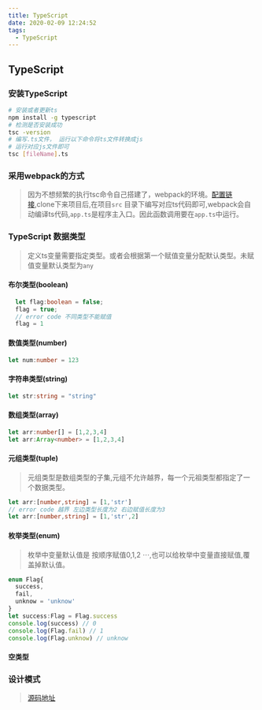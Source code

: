 ```yaml
---
title: TypeScript
date: 2020-02-09 12:24:52
tags:
  - TypeScript
---
```


## TypeScript
### 安装TypeScript
```Bash
# 安装或者更新ts
npm install -g typescript
# 检测是否安装成功
tsc -version
# 编写.ts文件， 运行以下命令将ts文件转换成js
# 运行对应js文件即可
tsc [fileName].ts
```
### 采用webpack的方式
> 因为不想频繁的执行tsc命令自己搭建了，webpack的环境。[配置链接](https://github.com/wmwgithub/typescript-design-mode/blob/master/webpack.config.js),clone下来项目后,在项目`src` 目录下编写对应ts代码即可,webpack会自动编译ts代码,`app.ts`是程序主入口。因此函数调用要在`app.ts`中运行。
### TypeScript 数据类型
> 定义ts变量需要指定类型。或者会根据第一个赋值变量分配默认类型。未赋值变量默认类型为`any`
#### 布尔类型(boolean)
```TypeScript
  let flag:boolean = false;
  flag = true;
  // error code 不同类型不能赋值
  flag = 1
```
#### 数值类型(number)
```TypeScript
let num:number = 123
```
#### 字符串类型(string)
```TypeScript
let str:string = "string"
```
#### 数组类型(array)
```TypeScript
let arr:number[] = [1,2,3,4]
let arr:Array<number> = [1,2,3,4]
```
#### 元组类型(tuple)
> 元组类型是数组类型的子集,元组不允许越界，每一个元祖类型都指定了一个数据类型。
```TypeScript
let arr:[number,string] = [1,'str']
// error code 越界 左边类型长度为2 右边赋值长度为3
let arr:[number,string] = [1,'str',2]
```
#### 枚举类型(enum)
> 枚举中变量默认值是 按顺序赋值0,1,2 $\cdots$,也可以给枚举中变量直接赋值,覆盖掉默认值。
```TypeScript
enum Flag{
  success,
  fail,
  unknow = 'unknow'
}
let success:Flag = Flag.success 
console.log(success) // 0
console.log(Flag.fail) // 1
console.log(Flag.unknow) // unknow
```
#### 空类型
### 设计模式
> [源码地址](https://github.com/wmwgithub/typescript-design-mode)